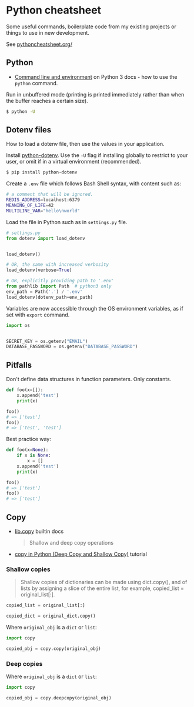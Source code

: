 # Python cheatsheet

Some useful commands, boilerplate code from my existing projects or things to use in new development.

See [pythoncheatsheet.org/](https://www.pythoncheatsheet.org/)

## Python

- [Command line and environment](https://docs.python.org/3/using/cmdline.html) on Python 3 docs - how to use the `python` command.

Run in unbuffered mode (printing is printed immediately rather than when the buffer reaches a certain size).

```sh
$ python -U
```


## Dotenv files

How to load a dotenv file, then use the values in your application.

Install [python-dotenv](https://pypi.org/project/python-dotenv/). Use the `-U` flag if installing globally to restrict to your user, or omit if in a virtual environment (recommended).

```sh
$ pip install python-dotenv
```

Create a `.env` file which follows Bash Shell syntax, with content such as: 

```sh
# a comment that will be ignored.
REDIS_ADDRESS=localhost:6379
MEANING_OF_LIFE=42
MULTILINE_VAR="hello\nworld"
```

Load the file in Python such as in `settings.py` file.

```python
# settings.py
from dotenv import load_dotenv


load_dotenv()

# OR, the same with increased verbosity
load_dotenv(verbose=True)

# OR, explicitly providing path to '.env'
from pathlib import Path  # python3 only
env_path = Path('.') / '.env'
load_dotenv(dotenv_path=env_path)
```

Variables are now accessible through the OS environment variables, as if set with `export` command.

```python
import os


SECRET_KEY = os.getenv("EMAIL")
DATABASE_PASSWORD = os.getenv("DATABASE_PASSWORD")
```

## Pitfalls

Don't define data structures in function parameters. Only constants.

```python
def foo(x=[]):
    x.append('test')
    print(x)

foo()
# => ['test']
foo()
# => ['test', 'test']
```

Best practice way:

```python
def foo(x=None):
    if x is None:
        x = []
    x.append('test')
    print(x)

foo()
# => ['test']
foo()
# => ['test']
```

## Copy

- [lib.copy](https://docs.python.org/3/library/copy.html) builtin docs
	> Shallow and deep copy operations
- [copy in Python (Deep Copy and Shallow Copy)](https://www.geeksforgeeks.org/copy-python-deep-copy-shallow-copy/) tutorial

### Shallow copies

> Shallow copies of dictionaries can be made using dict.copy(), and of lists by assigning a slice of the entire list, for example, copied_list = original_list[:].

```python
copied_list = original_list[:]

copied_dict = original_dict.copy()
```

Where `original_obj` is a `dict` or `list`:

```python
import copy

copied_obj = copy.copy(original_obj)
```


### Deep copies

Where `original_obj` is a `dict` or `list`:

```python
import copy

copied_obj = copy.deepcopy(original_obj)
```



<!--stackedit_data:
eyJoaXN0b3J5IjpbMTQyMjk1NjA5Nl19
-->